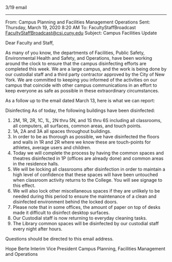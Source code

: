 3/19 email

----

From: Campus Planning and Facilities Management Operations
Sent: Thursday, March 19, 2020 8:20 AM
To: FacultyStaffBroadcast <FacultyStaffBroadcast@csi.cuny.edu>
Subject: Campus Facilities Update

Dear Faculty and Staff,

As many of you know, the departments of Facilities, Public Safety, Environmental Health and Safety, and Operations, have been working  around the clock to ensure that the campus disinfecting efforts are completed this week. We are a large campus, and the work is being done by our custodial staff and a third party contractor approved by the City of New York. We are committed to keeping you informed of the activities on our campus that coincide with other campus communications in an effort to keep everyone as safe as possible in these extraordinary circumstances.

As a follow up to the email dated March 13, here is what we can report:

Disinfecting
As of today, the following buildings have been disinfected:
1.    2M, 1R, 2R, 1C, 1L, 2N thru 5N, and 1S thru 6S including all classrooms, all computers, all surfaces, common areas, and touch points.
2.    1A, 2A and 3A all spaces throughout buildings.
3.    In order to be as thorough as possible, we have disinfected the floors and walls in 1R and 2R where we know these are touch-points for athletes, average users and children.
4.    Today we will complete the process by having the common spaces and theatres disinfected in 1P (offices are already done) and common areas in the residence halls.
5.    We will be locking all classrooms after disinfection in order to maintain a high level of confidence that these spaces will have been untouched when classroom activity returns to the College. You will see signage to this effect.
6.    We will also lock other miscellaneous spaces if they are unlikely to be needed during this period to ensure the maintenance of a clean and disinfected environment behind the locked doors.
7.    Please note that in some offices, the amount of paper on top of desks made it difficult to disinfect desktop surfaces.
8.    Our Custodial staff is now returning to everyday cleaning tasks.
9.    The Library common spaces will be disinfected by our custodial staff every night after hours.

Questions should be directed to this email address.

Hope Berte
Interim Vice President
Campus Planning, Facilities Management and Operations
